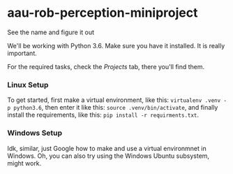 # aau-rob-perception-miniproject
See the name and figure it out

We'll be working with Python 3.6. Make sure you have it installed. It is really important.

For the required tasks, check the _Projects_ tab, there you'll find them.

### Linux Setup
To get started, first make a virtual environment, like this: `virtualenv .venv -p python3.6`, then enter it like this: `source .venv/bin/activate`, and finally install the requirements, like this: `pip install -r requirments.txt`.

### Windows Setup
Idk, similar, just Google how to make and use a virtual environmnet in Windows. Oh, you can also try using the Windows Ubuntu subsystem, might work.


